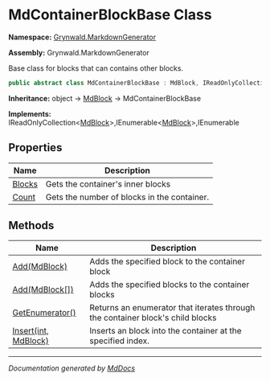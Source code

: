 # MdContainerBlockBase Class

**Namespace:** [Grynwald.MarkdownGenerator](../index.md)

**Assembly:** Grynwald.MarkdownGenerator

Base class for blocks that can contains other blocks.

```csharp
public abstract class MdContainerBlockBase : MdBlock, IReadOnlyCollection<MdBlock>, IEnumerable<MdBlock>, IEnumerable
```

**Inheritance:** object → [MdBlock](../MdBlock/index.md) → MdContainerBlockBase

**Implements:** IReadOnlyCollection\<[MdBlock](../MdBlock/index.md)\>,IEnumerable\<[MdBlock](../MdBlock/index.md)\>,IEnumerable

## Properties

| Name                           | Description                                 |
| ------------------------------ | ------------------------------------------- |
| [Blocks](properties/Blocks.md) | Gets the container's inner blocks           |
| [Count](properties/Count.md)   | Gets the number of blocks in the container. |

## Methods

| Name                                          | Description                                                                    |
| --------------------------------------------- | ------------------------------------------------------------------------------ |
| [Add(MdBlock)](methods/Add.md#addmdblock)     | Adds the specified block to the container block                                |
| [Add(MdBlock\[\])](methods/Add.md#addmdblock) | Adds the specified blocks to the container blocks                              |
| [GetEnumerator()](methods/GetEnumerator.md)   | Returns an enumerator that iterates through the container block's child blocks |
| [Insert(int, MdBlock)](methods/Insert.md)     | Inserts an block into the container at the specified index.                    |

___

*Documentation generated by [MdDocs](https://github.com/ap0llo/mddocs)*
